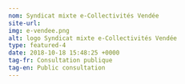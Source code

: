 ```yaml
---
nom: Syndicat mixte e-Collectivités Vendée
site-url: 
img: e-vendee.png
alt: logo Syndicat mixte e-Collectivités Vendée
type: featured-4
date: 2018-10-18 15:48:25 +0000
tag-fr: Consultation publique
tag-en: Public consultation
---
```

